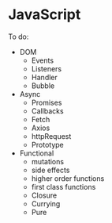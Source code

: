 # JavaScript

To do:

- DOM
  - Events
  - Listeners
  - Handler
  - Bubble
- Async
  - Promises
  - Callbacks
  - Fetch
  - Axios
  - httpRequest
  - Prototype
- Functional
  - mutations
  - side effects
  - higher order functions
  - first class functions
  - Closure
  - Currying
  - Pure
